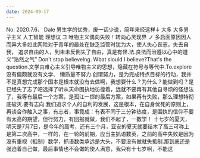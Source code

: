 ```yaml
---
date: 2024-09-17
---
```


No.
2020.7.6、
Dale
男生学的优秀，废一话少说，简年来经这样↓
大多
大多男
구主义
人工智能
理想议
그
唯物主义偶向失败！转向心灵现界
ノ
多启面原因因人而异大多如此网险对于青年的最处在缺乏监管时犹为大，使人失心丧志，失去自我，
追求自由的人，到未未反倒失了自由，真是有怪.法.良法而治遵以心中的道义“浩然之气”
Don't stop believelng. Wbat slould I believe?That's the question.文学由难心主义引导唯物主义的思想，隐藏在符号与等代中.To.explore没有偏颇就没有文学、
懒质量不努力.创谓努力，是为完成特点目标的行动，我并不是真想完成那个国本是根本就没有去做啊，我想要什么？为什么？能做到吗？是已经失了志了吧选择了听从天命围执地彷徨着，远就不要再有其他自寻烦的怪想法了，我等有最后一个方案，是孤江一掷的最后方案，如果再有失败，那么理想特彻底破灭.要有志向.我们追求个人的自利的发展，这是根本，在自身优死的原则上，再谈合作触入之事，有志者，事竟成：有表不同于三分钟热度，是围执的信仰不要有太高的期望，但行努力，有回报就做，我们不起了，一数学！
十七岁的夏天，明天是7月7日，是今年的高考，还有三个月，亚安的夏天就要结木了高三可称上是第二次高中，一样的，在一轮的前期，应当主抓语数英，之前的高中失败是因为没有重视（抵制）数学，抓语数类承远是大头，不要没有做就失抵制.那到底还是强迫着自己做，最后事情也不会做的使人满意，我只有十七岁啊，不能这
